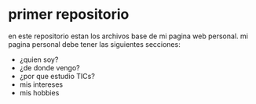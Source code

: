 # primer repositorio

en este repositorio estan los archivos base de mi pagina web personal. mi pagina personal debe tener las siguientes secciones: 
- ¿quien soy?
- ¿de donde vengo?
- ¿por que estudio TICs?
- mis intereses
- mis hobbies
